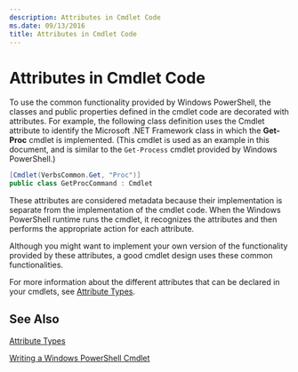 ```yaml
---
description: Attributes in Cmdlet Code
ms.date: 09/13/2016
title: Attributes in Cmdlet Code
---
```

# Attributes in Cmdlet Code

To use the common functionality provided by Windows PowerShell, the classes and public properties defined in the cmdlet code are decorated with attributes. For example, the following class definition uses the Cmdlet attribute to identify the Microsoft .NET Framework class in which the **Get-Proc** cmdlet is implemented. (This cmdlet is used as an example in this document, and is similar to the `Get-Process` cmdlet provided by Windows PowerShell.)

```csharp
[Cmdlet(VerbsCommon.Get, "Proc")]
public class GetProcCommand : Cmdlet
```

These attributes are considered metadata because their implementation is separate from the implementation of the cmdlet code. When the Windows PowerShell runtime runs the cmdlet, it recognizes the attributes and then performs the appropriate action for each attribute.

Although you might want to implement your own version of the functionality provided by these attributes, a good cmdlet design uses these common functionalities.

For more information about the different attributes that can be declared in your cmdlets, see [Attribute Types](./attribute-types.md).

## See Also

[Attribute Types](./attribute-types.md)

[Writing a Windows PowerShell Cmdlet](./writing-a-windows-powershell-cmdlet.md)
